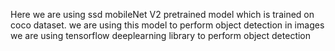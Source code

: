 Here we are using ssd mobileNet V2 pretrained model which is trained on coco dataset.
we are using this model to perform object detection in images 
we are using tensorflow deeplearning library to perform object detection 
